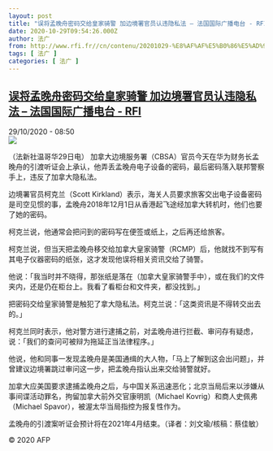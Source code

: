 ```yaml
---
layout: post
title: "误将孟晚舟密码交给皇家骑警 加边境署官员认违隐私法 – 法国国际广播电台 - RFI"
date: 2020-10-29T09:54:26.000Z
author: 法广
from: http://www.rfi.fr//cn/contenu/20201029-%E8%AF%AF%E5%B0%86%E5%AD%9F%E6%99%9A%E8%88%9F%E5%AF%86%E7%A0%81%E4%BA%A4%E7%BB%99%E7%9A%87%E5%AE%B6%E9%AA%91%E8%AD%A6-%E5%8A%A0%E8%BE%B9%E5%A2%83%E7%BD%B2%E5%AE%98%E5%91%98%E8%AE%A4%E8%BF%9D%E9%9A%90%E7%A7%81%E6%B3%95
tags: [ 法广 ]
categories: [ 法广 ]
---
```

<!--1603965266000-->
[误将孟晚舟密码交给皇家骑警 加边境署官员认违隐私法 – 法国国际广播电台 - RFI](http://www.rfi.fr//cn/contenu/20201029-%E8%AF%AF%E5%B0%86%E5%AD%9F%E6%99%9A%E8%88%9F%E5%AF%86%E7%A0%81%E4%BA%A4%E7%BB%99%E7%9A%87%E5%AE%B6%E9%AA%91%E8%AD%A6-%E5%8A%A0%E8%BE%B9%E5%A2%83%E7%BD%B2%E5%AE%98%E5%91%98%E8%AE%A4%E8%BF%9D%E9%9A%90%E7%A7%81%E6%B3%95)
------

<div>
<div>29/10/2020 - 08:50</div><img src="https://s.rfi.fr/media/display/f0d29bf6-19bc-11eb-a6cd-005056bf87d6/w:310/p:16x9/int0013b.201029155001.jpg"><div class="t-content__body u-clearfix">            <p>（法新社温哥华29日电）    加拿大边境服务署（CBSA）官员今天在华为财务长孟晚舟的引渡听证会上承认，他弄丢孟晚舟电子设备的密码，最后密码落入联邦警察手上，违反了加拿大隐私法。</p><p>    边境署官员柯克兰（Scott Kirkland）表示，海关人员要求旅客交出电子设备密码是司空见惯的事，孟晚舟2018年12月1日从香港起飞途经加拿大转机时，他们也要了她的密码。</p><p>    柯克兰说，他通常会把问到的密码写在便签或纸上，之后再还给旅客。</p><p>    柯克兰说，但当天把孟晚舟移交给加拿大皇家骑警（RCMP）后，他就找不到写有其电子仪器密码的纸张，这才发现他误将相关资讯交给了骑警。</p><p>    他说：「我当时并不晓得，那张纸是落在（加拿大皇家骑警手中），或在我们的文件夹内，还是仍在柜台上。我看了看柜台和文件夹，都没找到。」</p><p>    把密码交给皇家骑警是触犯了拿大隐私法。柯克兰说：「这类资讯是不得转交出去的。」</p><p>    柯克兰同时表示，他对警方进行逮捕之前，对孟晚舟进行拦截、审问存有疑虑，说：「我们的查问可被辩为拖延正当法律程序。」</p><p>    他说，他和同事一发现孟晚舟是美国通缉的大人物，「马上了解到这会出问题」，并曾建议边境署跳过审问这一步，把孟晚舟指认出来交给骑警就好。</p><p>    加拿大应美国要求逮捕孟晚舟之后，与中国关系迅速恶化；北京当局后来以涉嫌从事间谍活动罪名，拘留加拿大前外交官康明凯（Michael Kovrig）和商人史佩弗（Michael Spavor），被渥太华当局指控为报复性作为。</p><p>    孟晚舟的引渡案听证会预计将在2021年4月结束。（译者：刘文瑜/核稿：蔡佳敏）</p>            <p class="t-copyright">© 2020 AFP</p>        </div>
</div>
